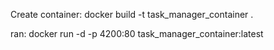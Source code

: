 
Create container:
docker build -t task_manager_container .

ran:
docker run -d -p 4200:80 task_manager_container:latest